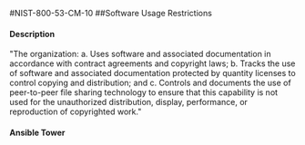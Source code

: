 #NIST-800-53-CM-10
##Software Usage Restrictions
#### Description
"The organization:
  a.  Uses software and associated documentation in accordance with contract agreements and copyright laws;
  b.  Tracks the use of software and associated documentation protected by quantity licenses to control copying and distribution; and
  c.  Controls and documents the use of peer-to-peer file sharing technology to ensure that this capability is not used for the unauthorized distribution, display, performance, or reproduction of copyrighted work."
#### Ansible Tower

